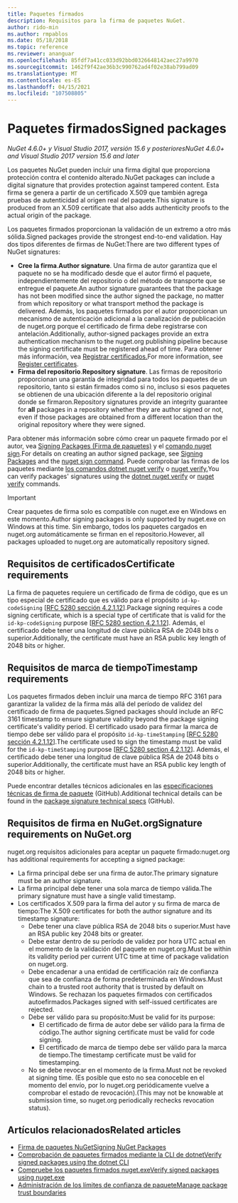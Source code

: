 ```yaml
---
title: Paquetes firmados
description: Requisitos para la firma de paquetes NuGet.
author: rido-min
ms.author: rmpablos
ms.date: 05/18/2018
ms.topic: reference
ms.reviewer: ananguar
ms.openlocfilehash: 85fdf7a41cc033d92bbd0326648142aec27a9970
ms.sourcegitcommit: 1462f9f42ae36b3c990762ad4f02e38ab799ad09
ms.translationtype: MT
ms.contentlocale: es-ES
ms.lasthandoff: 04/15/2021
ms.locfileid: "107508805"
---
```

# <a name="signed-packages"></a><span data-ttu-id="86071-103">Paquetes firmados</span><span class="sxs-lookup"><span data-stu-id="86071-103">Signed packages</span></span>

<span data-ttu-id="86071-104">*NuGet 4.6.0+ y Visual Studio 2017, versión 15.6 y posteriores*</span><span class="sxs-lookup"><span data-stu-id="86071-104">*NuGet 4.6.0+ and Visual Studio 2017 version 15.6 and later*</span></span>

<span data-ttu-id="86071-105">Los paquetes NuGet pueden incluir una firma digital que proporciona protección contra el contenido alterado.</span><span class="sxs-lookup"><span data-stu-id="86071-105">NuGet packages can include a digital signature that provides protection against tampered content.</span></span> <span data-ttu-id="86071-106">Esta firma se genera a partir de un certificado X.509 que también agrega pruebas de autenticidad al origen real del paquete.</span><span class="sxs-lookup"><span data-stu-id="86071-106">This signature is produced from an X.509 certificate that also adds authenticity proofs to the actual origin of the package.</span></span>

<span data-ttu-id="86071-107">Los paquetes firmados proporcionan la validación de un extremo a otro más sólida.</span><span class="sxs-lookup"><span data-stu-id="86071-107">Signed packages provide the strongest end-to-end validation.</span></span> <span data-ttu-id="86071-108">Hay dos tipos diferentes de firmas de NuGet:</span><span class="sxs-lookup"><span data-stu-id="86071-108">There are two different types of NuGet signatures:</span></span>
- <span data-ttu-id="86071-109">**Cree la firma**.</span><span class="sxs-lookup"><span data-stu-id="86071-109">**Author signature**.</span></span> <span data-ttu-id="86071-110">Una firma de autor garantiza que el paquete no se ha modificado desde que el autor firmó el paquete, independientemente del repositorio o del método de transporte que se entregue el paquete.</span><span class="sxs-lookup"><span data-stu-id="86071-110">An author signature guarantees that the package has not been modified since the author signed the package, no matter from which repository or what transport method the package is delivered.</span></span> <span data-ttu-id="86071-111">Además, los paquetes firmados por el autor proporcionan un mecanismo de autenticación adicional a la canalización de publicación de nuget.org porque el certificado de firma debe registrarse con antelación.</span><span class="sxs-lookup"><span data-stu-id="86071-111">Additionally, author-signed packages provide an extra authentication mechanism to the nuget.org publishing pipeline because the signing certificate must be registered ahead of time.</span></span> <span data-ttu-id="86071-112">Para obtener más información, vea [Registrar certificados.](#signature-requirements-on-nugetorg)</span><span class="sxs-lookup"><span data-stu-id="86071-112">For more information, see [Register certificates](#signature-requirements-on-nugetorg).</span></span>
- <span data-ttu-id="86071-113">**Firma del repositorio**.</span><span class="sxs-lookup"><span data-stu-id="86071-113">**Repository signature**.</span></span> <span data-ttu-id="86071-114">Las firmas de repositorio proporcionan  una garantía de integridad para todos los paquetes de un repositorio, tanto si están firmados como si no, incluso si esos paquetes se obtienen de una ubicación diferente a la del repositorio original donde se firmaron.</span><span class="sxs-lookup"><span data-stu-id="86071-114">Repository signatures provide an integrity guarantee for **all** packages in a repository whether they are author signed or not, even if those packages are obtained from a different location than the original repository where they were signed.</span></span>   

<span data-ttu-id="86071-115">Para obtener más información sobre cómo crear un paquete firmado por el autor, vea [Signing Packages (Firma de paquetes)](../create-packages/Sign-a-package.md) y el [comando nuget sign](../reference/cli-reference/cli-ref-sign.md).</span><span class="sxs-lookup"><span data-stu-id="86071-115">For details on creating an author signed package, see [Signing Packages](../create-packages/Sign-a-package.md) and the [nuget sign command](../reference/cli-reference/cli-ref-sign.md).</span></span> <span data-ttu-id="86071-116">Puede comprobar las firmas de los paquetes mediante [los comandos dotnet nuget verify](/dotnet/core/tools/dotnet-nuget-verify) o [nuget verify.](../reference/cli-reference/cli-ref-verify.md)</span><span class="sxs-lookup"><span data-stu-id="86071-116">You can verify packages' signatures using the [dotnet nuget verify](/dotnet/core/tools/dotnet-nuget-verify) or [nuget verify](../reference/cli-reference/cli-ref-verify.md) commands.</span></span>

> [!Important]
> <span data-ttu-id="86071-117">Crear paquetes de firma solo es compatible con nuget.exe en Windows en este momento.</span><span class="sxs-lookup"><span data-stu-id="86071-117">Author signing packages is only supported by nuget.exe on Windows at this time.</span></span> <span data-ttu-id="86071-118">Sin embargo, todos los paquetes cargados en nuget.org automáticamente se firman en el repositorio.</span><span class="sxs-lookup"><span data-stu-id="86071-118">However, all packages uploaded to nuget.org are automatically repository signed.</span></span>

## <a name="certificate-requirements"></a><span data-ttu-id="86071-119">Requisitos de certificados</span><span class="sxs-lookup"><span data-stu-id="86071-119">Certificate requirements</span></span>

<span data-ttu-id="86071-120">La firma de paquetes requiere un certificado de firma de código, que es un tipo especial de certificado que es válido para el propósito `id-kp-codeSigning` [[RFC 5280 sección 4.2.1.12](https://tools.ietf.org/html/rfc5280#section-4.2.1.12)].</span><span class="sxs-lookup"><span data-stu-id="86071-120">Package signing requires a code signing certificate, which is a special type of certificate that is valid for the `id-kp-codeSigning` purpose [[RFC 5280 section 4.2.1.12](https://tools.ietf.org/html/rfc5280#section-4.2.1.12)].</span></span> <span data-ttu-id="86071-121">Además, el certificado debe tener una longitud de clave pública RSA de 2048 bits o superior.</span><span class="sxs-lookup"><span data-stu-id="86071-121">Additionally, the certificate must have an RSA public key length of 2048 bits or higher.</span></span>

## <a name="timestamp-requirements"></a><span data-ttu-id="86071-122">Requisitos de marca de tiempo</span><span class="sxs-lookup"><span data-stu-id="86071-122">Timestamp requirements</span></span>

<span data-ttu-id="86071-123">Los paquetes firmados deben incluir una marca de tiempo RFC 3161 para garantizar la validez de la firma más allá del período de validez del certificado de firma de paquetes.</span><span class="sxs-lookup"><span data-stu-id="86071-123">Signed packages should include an RFC 3161 timestamp to ensure signature validity beyond the package signing certificate's validity period.</span></span> <span data-ttu-id="86071-124">El certificado usado para firmar la marca de tiempo debe ser válido para el propósito `id-kp-timeStamping` [[RFC 5280 sección 4.2.1.12](https://tools.ietf.org/html/rfc5280#section-4.2.1.12)].</span><span class="sxs-lookup"><span data-stu-id="86071-124">The certificate used to sign the timestamp must be valid for the `id-kp-timeStamping` purpose [[RFC 5280 section 4.2.1.12](https://tools.ietf.org/html/rfc5280#section-4.2.1.12)].</span></span> <span data-ttu-id="86071-125">Además, el certificado debe tener una longitud de clave pública RSA de 2048 bits o superior.</span><span class="sxs-lookup"><span data-stu-id="86071-125">Additionally, the certificate must have an RSA public key length of 2048 bits or higher.</span></span>

<span data-ttu-id="86071-126">Puede encontrar detalles técnicos adicionales en las [especificaciones técnicas de firma de paquete](https://github.com/NuGet/Home/wiki/Package-Signatures-Technical-Details) (GitHub).</span><span class="sxs-lookup"><span data-stu-id="86071-126">Additional technical details can be found in the [package signature technical specs](https://github.com/NuGet/Home/wiki/Package-Signatures-Technical-Details) (GitHub).</span></span>

## <a name="signature-requirements-on-nugetorg"></a><span data-ttu-id="86071-127">Requisitos de firma en NuGet.org</span><span class="sxs-lookup"><span data-stu-id="86071-127">Signature requirements on NuGet.org</span></span>

<span data-ttu-id="86071-128">nuget.org requisitos adicionales para aceptar un paquete firmado:</span><span class="sxs-lookup"><span data-stu-id="86071-128">nuget.org has additional requirements for accepting a signed package:</span></span>

- <span data-ttu-id="86071-129">La firma principal debe ser una firma de autor.</span><span class="sxs-lookup"><span data-stu-id="86071-129">The primary signature must be an author signature.</span></span>
- <span data-ttu-id="86071-130">La firma principal debe tener una sola marca de tiempo válida.</span><span class="sxs-lookup"><span data-stu-id="86071-130">The primary signature must have a single valid timestamp.</span></span>
- <span data-ttu-id="86071-131">Los certificados X.509 para la firma del autor y su firma de marca de tiempo:</span><span class="sxs-lookup"><span data-stu-id="86071-131">The X.509 certificates for both the author signature and its timestamp signature:</span></span>
  - <span data-ttu-id="86071-132">Debe tener una clave pública RSA de 2048 bits o superior.</span><span class="sxs-lookup"><span data-stu-id="86071-132">Must have an RSA public key 2048 bits or greater.</span></span>
  - <span data-ttu-id="86071-133">Debe estar dentro de su período de validez por hora UTC actual en el momento de la validación del paquete en nuget.org.</span><span class="sxs-lookup"><span data-stu-id="86071-133">Must be within its validity period per current UTC time at time of package validation on nuget.org.</span></span>
  - <span data-ttu-id="86071-134">Debe encadenar a una entidad de certificación raíz de confianza que sea de confianza de forma predeterminada en Windows.</span><span class="sxs-lookup"><span data-stu-id="86071-134">Must chain to a trusted root authority that is trusted by default on Windows.</span></span> <span data-ttu-id="86071-135">Se rechazan los paquetes firmados con certificados autoefirmados.</span><span class="sxs-lookup"><span data-stu-id="86071-135">Packages signed with self-issued certificates are rejected.</span></span>
  - <span data-ttu-id="86071-136">Debe ser válido para su propósito:</span><span class="sxs-lookup"><span data-stu-id="86071-136">Must be valid for its purpose:</span></span> 
    - <span data-ttu-id="86071-137">El certificado de firma de autor debe ser válido para la firma de código.</span><span class="sxs-lookup"><span data-stu-id="86071-137">The author signing certificate must be valid for code signing.</span></span>
    - <span data-ttu-id="86071-138">El certificado de marca de tiempo debe ser válido para la marca de tiempo.</span><span class="sxs-lookup"><span data-stu-id="86071-138">The timestamp certificate must be valid for timestamping.</span></span>
  - <span data-ttu-id="86071-139">No se debe revocar en el momento de la firma.</span><span class="sxs-lookup"><span data-stu-id="86071-139">Must not be revoked at signing time.</span></span> <span data-ttu-id="86071-140">(Es posible que esto no sea conoceble en el momento del envío, por lo nuget.org periódicamente vuelve a comprobar el estado de revocación).</span><span class="sxs-lookup"><span data-stu-id="86071-140">(This may not be knowable at submission time, so nuget.org periodically rechecks revocation status).</span></span>
  
  
## <a name="related-articles"></a><span data-ttu-id="86071-141">Artículos relacionados</span><span class="sxs-lookup"><span data-stu-id="86071-141">Related articles</span></span>

- [<span data-ttu-id="86071-142">Firma de paquetes NuGet</span><span class="sxs-lookup"><span data-stu-id="86071-142">Signing NuGet Packages</span></span>](../create-packages/Sign-a-Package.md)
- [<span data-ttu-id="86071-143">Comprobación de paquetes firmados mediante la CLI de dotnet</span><span class="sxs-lookup"><span data-stu-id="86071-143">Verify signed packages using the dotnet CLI</span></span>](/dotnet/core/tools/dotnet-nuget-verify)
- [<span data-ttu-id="86071-144">Compruebe los paquetes firmados nuget.exe</span><span class="sxs-lookup"><span data-stu-id="86071-144">Verify signed packages using nuget.exe</span></span>](../reference/cli-reference/cli-ref-verify.md)
- [<span data-ttu-id="86071-145">Administración de los límites de confianza de paquete</span><span class="sxs-lookup"><span data-stu-id="86071-145">Manage package trust boundaries</span></span>](../consume-packages/installing-signed-packages.md)
